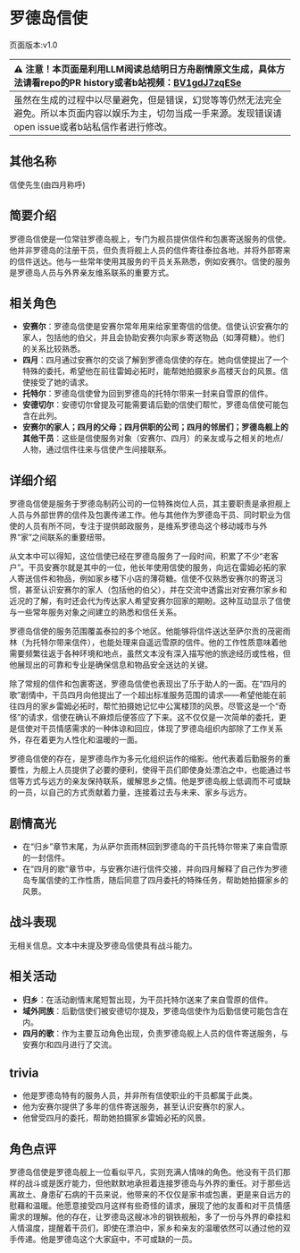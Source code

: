 # 罗德岛信使
页面版本:v1.0
 

| :warning: 注意！本页面是利用LLM阅读总结明日方舟剧情原文生成，具体方法请看repo的PR history或者b站视频：[BV1gdJ7zqESe](https://www.bilibili.com/video/BV1gdJ7zqESe/)         |
|:----------------------------|
| 虽然在生成的过程中以尽量避免，但是错误，幻觉等等仍然无法完全避免。所以本页面内容以娱乐为主，切勿当成一手来源。发现错误请open issue或者b站私信作者进行修改。|



## 其他名称
信使先生(由四月称呼)
## 简要介绍
罗德岛信使是一位常驻罗德岛舰上，专门为舰员提供信件和包裹寄送服务的信使。他并非罗德岛的注册干员，但负责将舰上人员的信件寄往泰拉各地，并将外部寄来的信件送达。他与一些常年使用其服务的干员关系熟悉，例如安赛尔。信使的服务是罗德岛人员与外界亲友维系联系的重要方式。
## 相关角色
-   **安赛尔**：罗德岛信使是安赛尔常年用来给家里寄信的信使。信使认识安赛尔的家人，包括他的伯父，并且会协助安赛尔向家乡寄送物品（如薄荷糖）。他们的关系比较熟悉。
-   **四月**：四月通过安赛尔的交谈了解到罗德岛信使的存在。她向信使提出了一个特殊的委托，希望他在前往雷姆必拓时，能帮她拍摄家乡高楼天台的风景。信使接受了她的请求。
-   **托特尔**：罗德岛信使曾为回到罗德岛的托特尔带来一封来自雪原的信件。
-   **安德切尔**：安德切尔曾提及可能需要请后勤的信使们帮忙，罗德岛信使可能包含在此列。
-   **安赛尔的家人；四月的父母；四月供职的公司；四月的邻居们；罗德岛舰上的其他干员**：这些是信使服务对象（安赛尔、四月）的亲友或与之相关的地点/人物，通过信件往来与信使产生间接联系。
## 详细介绍
罗德岛信使是服务于罗德岛制药公司的一位特殊岗位人员，其主要职责是承担舰上人员与外部世界的信件及包裹传递工作。他与其他作为罗德岛干员、同时职业为信使的人员有所不同，专注于提供邮政服务，是维系罗德岛这个移动城市与外界“家”之间联系的重要纽带。

从文本中可以得知，这位信使已经在罗德岛服务了一段时间，积累了不少“老客户”。干员安赛尔就是其中的一位，他长年使用信使的服务，向远在雷姆必拓的家人寄送信件和物品，例如家乡楼下小店的薄荷糖。信使不仅熟悉安赛尔的寄送习惯，甚至认识安赛尔的家人（包括他的伯父），并在交流中透露出对安赛尔家乡和近况的了解，有时还会代为传达家人希望安赛尔回家的期盼。这种互动显示了信使与一些常年服务对象之间建立的熟悉和信任关系。

罗德岛信使的服务范围覆盖泰拉的多个地区。他能够将信件送达至萨尔贡的茂密雨林（为托特尔带来信件），也能处理来自遥远雪原的信件。他的工作性质意味着他需要频繁往返于各种环境和地点，虽然文本没有深入描写他的旅途经历或性格，但他展现出的可靠和专业是确保信息和物品安全送达的关键。

除了常规的信件和包裹寄送，罗德岛信使也表现出了乐于助人的一面。在“四月的歌”剧情中，干员四月向他提出了一个超出标准服务范围的请求——希望他能在前往四月的家乡雷姆必拓时，帮忙拍摄她记忆中公寓楼顶的风景。尽管这是一个“奇怪”的请求，信使在确认不麻烦后便答应了下来。这不仅仅是一次简单的委托，更是信使对干员情感需求的一种体谅和回应，体现了罗德岛组织内部除了工作关系外，存在着更为人性化和温暖的一面。

罗德岛信使的存在，是罗德岛作为多元化组织运作的缩影。他代表着后勤服务的重要性，为舰上人员提供了必要的便利，使得干员们即使身处漂泊之中，也能通过书信等方式与远方的亲友保持联系，缓解思乡之情。他是罗德岛舰上低调而不可或缺的一员，以自己的方式贡献着力量，连接着过去与未来、家乡与远方。
## 剧情高光
- 在“归乡”章节末尾，为从萨尔贡雨林回到罗德岛的干员托特尔带来了来自雪原的一封信件。
- 在“四月的歌”章节中，与安赛尔进行信件交接，并向四月解释了自己作为罗德岛专属信使的工作性质，随后同意了四月委托的特殊任务，帮助她拍摄家乡的风景。
## 战斗表现
无相关信息。文本中未提及罗德岛信使具有战斗能力。
## 相关活动
-   **归乡**：在活动剧情末尾短暂出现，为干员托特尔送来了来自雪原的信件。
-   **域外同族**：后勤信使们被安德切尔提及，罗德岛信使作为后勤信使可能包含在内。
-   **四月的歌**：作为主要互动角色出现，负责罗德岛舰上人员的信件寄送服务，与安赛尔和四月进行了交流。
## trivia
- 他是罗德岛特有的服务人员，并非所有信使职业的干员都属于此类。
- 他为安赛尔提供了多年的信件寄送服务，甚至认识安赛尔的家人。
- 他曾受四月的委托，帮助她拍摄家乡雷姆必拓的风景。
## 角色点评
罗德岛信使是罗德岛舰上一位看似平凡，实则充满人情味的角色。他没有干员们那样的战斗或是医疗能力，但他默默地承担着连接罗德岛与外界的重任。对于那些远离故土、身患矿石病的干员来说，他带来的不仅仅是家书或包裹，更是来自远方的慰藉和温暖。他愿意接受四月这样有些奇怪的请求，展现了他的友善和对干员情感需求的理解。他的存在，让罗德岛这艘冰冷的钢铁舰船，多了一份与外界的牵挂和人情温度，提醒着干员们，即使在漂泊中，家乡和亲友的温暖依然可以通过他的双手传递。他是罗德岛这个大家庭中，不可或缺的一员。